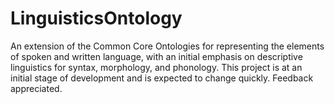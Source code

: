 # LinguisticsOntology
An extension of the Common Core Ontologies for representing the elements of spoken and written language, with an initial emphasis on descriptive linguistics for syntax, morphology, and phonology. This project is at an initial stage of development and is expected to change quickly. Feedback appreciated.
